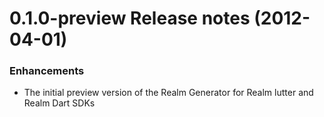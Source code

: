 0.1.0-preview Release notes (2012-04-01)
=============================================================
### Enhancements
* The initial preview version of the Realm Generator for Realm lutter and Realm Dart SDKs